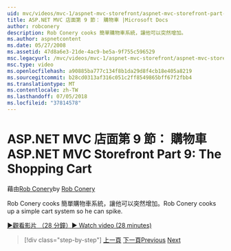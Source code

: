 ```yaml
---
uid: mvc/videos/mvc-1/aspnet-mvc-storefront/aspnet-mvc-storefront-part-9-the-shopping-cart
title: ASP.NET MVC 店面第 9 節： 購物車 |Microsoft Docs
author: robconery
description: Rob Conery cooks 簡單購物車系統，讓他可以突然增加。
ms.author: aspnetcontent
ms.date: 05/27/2008
ms.assetid: 47d8a6e3-21de-4ac9-be5a-9f755c596529
msc.legacyurl: /mvc/videos/mvc-1/aspnet-mvc-storefront/aspnet-mvc-storefront-part-9-the-shopping-cart
msc.type: video
ms.openlocfilehash: a90885ba777c134f8b1da29d8f4cb18e405a8219
ms.sourcegitcommit: b28cd0313af316c051c2ff8549865bff67f2fbb4
ms.translationtype: MT
ms.contentlocale: zh-TW
ms.lasthandoff: 07/05/2018
ms.locfileid: "37814578"
---
```

<a name="aspnet-mvc-storefront-part-9-the-shopping-cart"></a><span data-ttu-id="76f2a-103">ASP.NET MVC 店面第 9 節： 購物車</span><span class="sxs-lookup"><span data-stu-id="76f2a-103">ASP.NET MVC Storefront Part 9: The Shopping Cart</span></span>
====================
<span data-ttu-id="76f2a-104">藉由[Rob Conery](https://github.com/robconery)</span><span class="sxs-lookup"><span data-stu-id="76f2a-104">by [Rob Conery](https://github.com/robconery)</span></span>

<span data-ttu-id="76f2a-105">Rob Conery cooks 簡單購物車系統，讓他可以突然增加。</span><span class="sxs-lookup"><span data-stu-id="76f2a-105">Rob Conery cooks up a simple cart system so he can spike.</span></span>

[<span data-ttu-id="76f2a-106">&#9654;觀看影片 （28 分鐘）</span><span class="sxs-lookup"><span data-stu-id="76f2a-106">&#9654; Watch video (28 minutes)</span></span>](https://channel9.msdn.com/Blogs/ASP-NET-Site-Videos/aspnet-mvc-storefront-part-9-the-shopping-cart)

> [!div class="step-by-step"]
> <span data-ttu-id="76f2a-107">[上一頁](aspnet-mvc-storefront-part-8-testing-controllers-iteration-1-complete.md)
> [下一頁](aspnet-mvc-storefront-part-10-shopping-cart-refactor-and-authorization.md)</span><span class="sxs-lookup"><span data-stu-id="76f2a-107">[Previous](aspnet-mvc-storefront-part-8-testing-controllers-iteration-1-complete.md)
[Next](aspnet-mvc-storefront-part-10-shopping-cart-refactor-and-authorization.md)</span></span>

